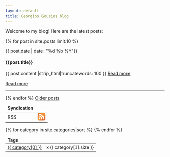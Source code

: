 ```yaml
---
layout: default
title: Georgios Gousios blog
---
```


Welcome to my blog! Here are the latest posts:

<div class="row">
<div class="span9">

{% for post in site.posts limit:10 %}

 <div class="row">
   <div class="span2">
     <span class="label label-success">{{ post.date | date: "%d %b %Y"}}</span>
   </div>
   <div class="span7">
     <h4>{{post.title}}</h4>
     <p> {{ post.content |strip_html|truncatewords: 100 }}
     <span style="blog-read-more"><a href="{{ post.url }}">Read more</a></span>
     </p>
     <a href="{{ post.url }}#disqus_thread">Read more</a>
     <hr/>
   </div>
 </div>
{% endfor %}
  <a href="/blog/archive.html">Older posts</a>
</div>

<div class="span3">

<table class="table table-hover table-condensed">
  <thead>
    <tr>
    <td><b>Syndication</b></td>
    </tr>
  </thead>
  <tbody>
    <tr>
      <td><span class="">RSS</span></td>
      <td><a href='../atom.xml'><img alt="atom feed" src="../img/rss.png" height='23px' width='23px' border='0'/></a></td>
    </tr>
  </tbody>
</table>

<table class="table table-hover table-condensed">
  <thead>
  <tr>
    <td><b>Tags</b></td>
    <td></td>
  </tr>
  </thead>
  <tbody>
{% for category in site.categories|sort %}
  <tr>
    <td><a href="{{ BASE_PATH }}{{ site.JB.categories_path }}#{{ category[0] }}-ref"><span class="label">{{ category[0] }}</span></a></td>
    <td>x {{ category[1].size }} </td>
  </tr>
{% endfor %}
  </tbody>
</table>

</div>
</div>

<script type="text/javascript">
  var disqus_shortname = 'gousiosghomepage';
  (function () {
    var s = document.createElement('script'); s.async = true;
    s.type = 'text/javascript';
    s.src = 'http://' + disqus_shortname + '.disqus.com/count.js';
    (document.getElementsByTagName('HEAD')[0] || document.getElementsByTagName('BODY')[0]).appendChild(s);
  }());
</script>
